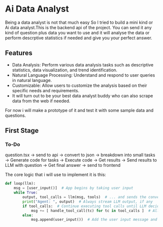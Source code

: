 # Ai Data Analyst
Being a data analyst is not that much easy So I tried to build a mini kind or Ai data analyst.This is the backend api of the project.
You can send it any kind of question plus data you want to use and it will analyse the data or perform descrptive statistics if needed and give you your perfect answer.
## Features
- Data Analysis: Perform various data analysis tasks such as descriptive statistics, data visualization, and trend identification.
- Natural Language Processing: Understand and respond to user queries in natural language.
- Customizable: Allow users to customize the analysis based on their specific needs and requirements.
- It will turn out to be your best data analyst buddy who can also scrape data from the web if needed.

For now i will make a prototype of it and test it with some sample data and questions.
## First Stage
### To-Do
question.tsx -> send to api -> convert to json -> breakdown into small tasks -> Generate code for tasks -> Execute code -> Get results -> Send results to LLM with question -> Get final answer -> send to frontend

The core logic that i will use to implement it is this:
```python
def loop(llm):
    msg = [user_input()]  # App begins by taking user input
    while True:
        output, tool_calls = llm(msg, tools)  # ... and sends the conversation + tools to the LLM
        print("Agent: ", output)  # Always stream LLM output, if any
        if tool_calls:  # Continue executing tool calls until LLM decides it needs no more
            msg += [ handle_tool_call(tc) for tc in tool_calls ]  # Allow multiple tool calls (may be parallel)
        else:
            msg.append(user_input())  # Add the user input message and continue
```
